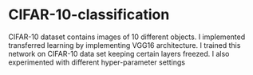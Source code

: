 # CIFAR-10-classification
CIFAR-10 dataset contains images of 10 different objects. I implemented transferred learning by implementing VGG16 architecture. I trained this network on CIFAR-10 data set keeping certain layers freezed. I also experimented with different hyper-parameter settings
